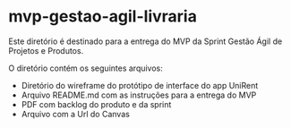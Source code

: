 # mvp-gestao-agil-livraria

Este diretório é destinado para a entrega do MVP da Sprint Gestão Ágil de Projetos e Produtos.

O diretório contém os seguintes arquivos:
- Diretório do wireframe do protótipo de interface do app UniRent
- Arquivo README.md com as instruções para a entrega do MVP
- PDF com backlog do produto e da sprint
- Arquivo com a Url do Canvas
